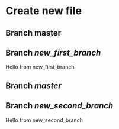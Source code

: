 # Create new file
## Branch master 
## Branch *new_first_branch*
Hello from new_first_branch
## Branch *master* 
## Branch *new_second_branch*
Hello from new_second_branch
